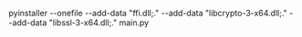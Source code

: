 pyinstaller --onefile --add-data "ffi.dll;." --add-data "libcrypto-3-x64.dll;." --add-data "libssl-3-x64.dll;."  main.py
